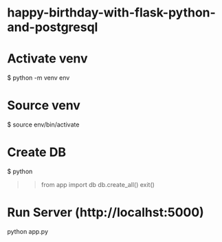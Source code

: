 # happy-birthday-with-flask-python-and-postgresql

# Activate venv
$ python -m venv env

# Source venv
$ source env/bin/activate

# Create DB
$ python
>> from app import db
>> db.create_all()
>> exit()

# Run Server (http://localhst:5000)
python app.py
